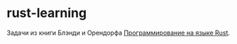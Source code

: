 # rust-learning

Задачи из книги Блэнди и Орендорфа [Программирование на языке Rust](https://dmkpress.com/catalog/computer/programming/978-5-97060-236-2/).
